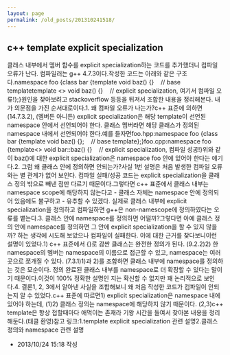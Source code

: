 ```yaml
---
layout: page
permalink: /old_posts/201310241518/
---
```


## c++ template explicit specialization

클래스 내부에서 멤버 함수를 explicit specialization하는 코드를 추가했더니 컴파일 오류가 난다. 컴파일러는 g++ 4.7.3이다.작성한 코드는 아래와 같은 구조다.namespace foo {class bar {template <typename T> void baz() {}    // base templatetemplate <> void baz<int>() {}    // explicit specialization, 여기서 컴파일 오류!};}원인을 찾아보려고 stackoverflow 등등을 뒤져서 조합한 내용을 정리해본다. 내가 의문점을 가진 순서대로이다.1. 왜 컴파일 오류가 나는가?c++ 표준에 의하면 (14.7.3.2), (멤버든 아니든) explicit specialization은 해당 template이 선언된 namespace 안에서 선언되어야 한다. 클래스 멤버라면 해당 클래스가 정의된 namespace 내에서 선언되어야 한다.예를 들자면foo.hpp:namespace foo {class bar {template <typename T> void baz() {};    // base template};}foo.cpp:namespace foo {template<> void bar::baz<int>() {}    // explicit specialization, 컴파일 성공!}위와 같이 baz()에 대한 explicit specialization은 namespace foo 안에 있어야 한다는 얘기다.2. 그럼 왜 클래스 안에 정의하면 안되는가?사실 1번 설명은 처음 발생한 컴파일 오류와는 별 관계가 없어 보인다. 컴파일 실패/성공 코드는 explicit specialization을 클래스 정의 밖으로 빼낸 점만 다르기 때문이다.그렇다면 c++ 표준에서 클래스 내부는 namespace scope에 해당하지 않는다고 - 클래스 자체는 namespace 안에 정의되어 있음에도 불구하고 - 유추할 수 있겠다. 실제로 클래스 내부에 explicit specialization을 정의하고 컴파일하면 g++은 non-namescope에 정의하였다는 오류를 뱉는다.3. 클래스 안에 namespace를 정의하면 어떨까?그렇다면 아예 클래스 정의 안에 namespace를 정의하면 그 안에 explicit specialization을 할 수 있지 않을까? 하는 생각에 시도해 보았으나 컴파일이 실패한다. 이에 대한 근거를 찾다보니이런 설명이 있었다.1) c++ 표준에서 {}로 감싼 클래스는 완전한 정의가 된다. (9.2.2)2) 한 namespace의 멤버는 namespace의 이름으로 접근할 수 있고, namespace는 여러 곳으로 쪼개질 수 있다. (7.3.1)1)과 2)를 조합하면 클래스 내부에 namespace를 정의하는 것은 모순이다. 정의 완료된 클래스 내부를 namespace로 더 확장할 수 있다는 말이기 때문이다.이것이 100% 정확한 설명인 지는 확신할 수 없지만 꽤 논리적으로 보인다.4. 결론1, 2, 3에서 알아낸 사실을 조합해보니 왜 처음 작성한 코드가 컴파일이 안되는지 알 수 있었다.c++ 표준에 따르면1) explicit specialization은 namespace 내에 있어야 하는데, (1)2) 클래스 정의는 namespace에 해당하지 않기 때문이다. (2,3)c++ template은 항상 접할때마다 애먹이는 존재라 기왕 시간을 들여서 찾아본 내용을 정리해둔다.(태클 환영)참고 링크:1.template explicit specialization 관련 설명2.클래스 정의와 namespace 관련 설명



- 2013/10/24 15:18 작성